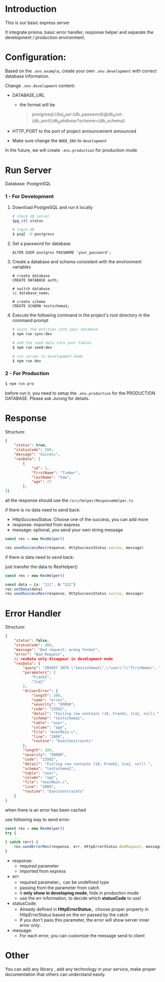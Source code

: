 # Introduction

This is our basic express server

It integrate prisma, basic error handler, response helper and separate the development / production environment.



# Configuration:

Based on the `.env.example`, create your own `.env.development` with correct database information.

Change `.env.development` content:

- DATABASE_URL

  - the format will be

    > postgresql://${bd_user}:${db_password}@${db_host}:${db_port}/${db_database}?schema=${db_schema}

- HTTP_PORT to the port of project announcement announced
- Make sure change the `NODE_ENV` to `development`

In the future, we will create `.env.production` for production mode



# Run Server

Database: PostgreSQL



### 1 - For Development

1. Download PostgreSQL and run it locally

   ~~~bash
   # check db server
   $pg_ctl status
   
   # login db
   $ psql -U postgress
   ~~~

   

2. Set a password for database

   ~~~postgresql
   ALTER USER postgres PASSWORD 'your_password';
   ~~~

   

3. Create a database and schema consistent with the environment variables

   ~~~postgresql
   # create database
   CREATE DATABASE auth;
   
   # switch database
   \c database_name;
   
   # create schema
   CREATE SCHEMA testschema1;
   ~~~

4. Execute the following command in the project's root directory in the command prompt

   ~~~bash
   # async the entities into your database
   $ npm run sync:dev
   
   # add the seed data into your tables
   $ npm run seed:dev
   
   # run server in development mode
   $ npm run dev
   ~~~
   
   

### 2 - For Production

~~~bash
$ npm run pro
~~~

before run it, you need to setup the `.env.production` for the PRODUCTION DATABASE. Please ask Jurong for details.



# Response

Structure:

~~~json
{
    "status": true,
    "statusCode": 200,
    "message": "Success",
    "resData": [
        {
            "id": 1,
            "firstName": "Timber",
            "lastName": "Saw",
            "age": 27
        },
]}
~~~



all the response should use the `/src/helper/ResponseHelper.ts`

if there is no data need to send back:

- HttpSuccessStatus: Choose one of the success, you can add more
- response: imported from express
- message: optional, you send your own string message

~~~typescript
const res = new ResHelper()

res.sendSuccessRes(response, HttpSuccessStatus.succes, message)
~~~

if there is data need to send back:

just transfer the data to ResHelper()

~~~typescript
const res = new ResHelper()

const data = {a: "111", b:"222"}
res.setData(data)
res.sendSuccessRes(response, HttpSuccessStatus.succes, message)
~~~



# Error Handler

Structure: 

~~~json
{
    "status": false,
    "statusCode": 400,
    "message": "Bad request: wrong format",
    "error": "Bad Request",
    // resData only disappear in development mode
    "resData": {
        "query": "INSERT INTO \"testschema1\".\"user\"(\"firstName\", \"lastName\", \"age\") VALUES ($1, $2, DEFAULT) RETURNING \"id\"",
        "parameters": [
            "Frank2",
            "Jia2"
        ],
        "driverError": {
            "length": 209,
            "name": "error",
            "severity": "ERROR",
            "code": "23502",
            "detail": "Failing row contains (18, Frank2, Jia2, null).",
            "schema": "testschema1",
            "table": "user",
            "column": "age",
            "file": "execMain.c",
            "line": "2009",
            "routine": "ExecConstraints"
        },
        "length": 209,
        "severity": "ERROR",
        "code": "23502",
        "detail": "Failing row contains (18, Frank2, Jia2, null).",
        "schema": "testschema1",
        "table": "user",
        "column": "age",
        "file": "execMain.c",
        "line": "2009",
        "routine": "ExecConstraints"
    }
}
~~~



when there is an error has been cached

use following way to send error:

~~~typescript
const res = new ResHelper()
try {
    ...
} catch (err) {
    res.sendErrorRes(response, err, HttpErrorStatus.BadRequest, message)
}
~~~

- response:
  - required parameter
  - imported from express
- err:
  - required parameter，can be undefined type
  - passing from the parameter from catch
  - it **only show in developing mode**, hide in production mode
  - use the err information, to decide which **statusCode** to use!
- statusCode:
  - Already defined in **HttpErrorStatus**，choose proper property in HttpErrorStatus based on the err passed by the catch
  - If you don't pass this parameter, the error will show server inner error only.
- message:
  - For each error, you can customize the message send to client



# Other

You can add any library , add any technology in your service, make proper documentation that others can understand easily. 









